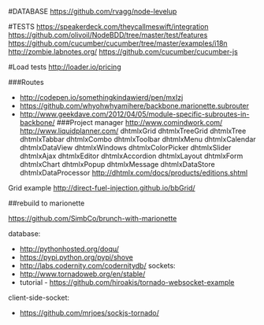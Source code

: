 #DATABASE
https://github.com/rvagg/node-levelup


#TESTS
https://speakerdeck.com/theycallmeswift/integration
https://github.com/olivoil/NodeBDD/tree/master/test/features
https://github.com/cucumber/cucumber/tree/master/examples/i18n
http://zombie.labnotes.org/
https://github.com/cucumber/cucumber-js


#Load tests
http://loader.io/pricing

###Routes
 * http://codepen.io/somethingkindawierd/pen/mxIzj
 * https://github.com/whyohwhyamihere/backbone.marionette.subrouter
 * http://www.geekdave.com/2012/04/05/module-specific-subroutes-in-backbone/
###Project manager
http://www.comindwork.com/
http://www.liquidplanner.com/
dhtmlxGrid
dhtmlxTreeGrid
dhtmlxTree
dhtmlxTabbar
dhtmlxCombo
dhtmlxToolbar
dhtmlxMenu
dhtmlxCalendar
dhtmlxDataView
dhtmlxWindows
dhtmlxColorPicker
dhtmlxSlider
dhtmlxAjax
dhtmlxEditor
dhtmlxAccordion
dhtmlxLayout
dhtmlxForm
dhtmlxChart
dhtmlxPopup
dhtmlxMessage
dhtmlxDataStore
dhtmlxDataProcessor
http://dhtmlx.com/docs/products/editions.shtml




Grid example http://direct-fuel-injection.github.io/bbGrid/


##rebuild to marionette

https://github.com/SimbCo/brunch-with-marionette


database:

 * http://pythonhosted.org/doqu/
 * https://pypi.python.org/pypi/shove
 * http://labs.codernity.com/codernitydb/
sockets:
 * http://www.tornadoweb.org/en/stable/
 * tutorial - https://github.com/hiroakis/tornado-websocket-example
 
client-side-socket:

 * https://github.com/mrjoes/sockjs-tornado/